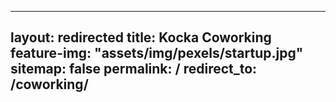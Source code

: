 
---
layout: redirected
title: Kocka Coworking
feature-img: "assets/img/pexels/startup.jpg"
sitemap: false
permalink: /
redirect_to:  /coworking/
---

 